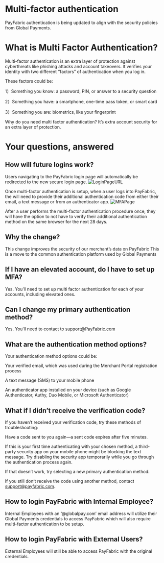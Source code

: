 # Multi-factor authentication
PayFabric authentication is being updated to align with the security policies from Global Payments. 

# What is Multi Factor Authentication?
Multi-factor authentication is an extra layer of protection against cyberthreats like phishing attacks and account takeovers. It verifies your identity with two different “factors” of authentication when you log in. 

These factors could be:

1）Something you know: a password, PIN, or answer to a security question

2）Something you have: a smartphone, one-time pass token, or smart card

3）Something you are: biometrics, like your fingerprint

Why do you need multi factor authentication? It’s extra account security for an extra layer of protection.

# Your questions, answered
## How will future logins work?

Users navigating to the PayFabric login page will automatically be redirected to the new secure login page.
![LoginPageURL](//Sections/Screenshots/LoginPageURL.png)

Once multi-factor authentication is setup, when a user logs into PayFabric, the will need to provide their additional authentication code from either their email, a text message or from an authenticator app. 
![MFAPage](//Sections/Screenshots/MFAPage.png)

After a user performs the multi-factor authentication procedure once, they will have the option to not have to verify their additional authentication method on the same browser for the next 28 days.

## Why the change?

This change improves the security of our merchant’s data on PayFabric
This is a move to the common authentication platform used by Global Payments

## If I have an elevated account, do I have to set up MFA?
Yes. You’ll need to set up multi factor authentication for each of your accounts, including elevated ones.

## Can I change my primary authentication method?
Yes. You'll need to contact to support@PayFabric.com 

## What are the authentication method options?
Your authentication method options could be:

Your verified email, which was used during the Merchant Portal registration process

A text message (SMS) to your mobile phone 

An authenticator app installed on your device (such as Google Authenticator, Authy, Duo Mobile, or Microsoft Authenticator)
 

## What if I didn’t receive the verification code?

If you haven’t received your verification code, try these methods of troubleshooting:

Have a code sent to you again—a sent code expires after five minutes. 

If this is your first time authenticating with your chosen method, a third-party security app on your mobile phone might be blocking the text message. Try disabling the security app temporarily while you go through the authentication process again. 

If that doesn’t work, try selecting a new primary authentication method. 

If you still don’t receive the code using another method, contact support@payfabric.com.

## How to login PayFabric with Internal Employee?

Internal Employees with an ‘@globalpay.com’ email address will utilize their Global Payments credentials to access PayFabric which will also require multi-factor authentication to be setup. 

## How to login PayFabric with External Users?

External Employees will still be able to access PayFabric with the original credentials.



